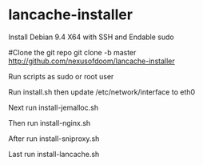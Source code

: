 # lancache-installer
Install Debian 9.4 X64 with SSH and Endable sudo

#Clone the git repo
git clone -b master http://github.com/nexusofdoom/lancache-installer

Run scripts as sudo or root user

Run install.sh
then update /etc/network/interface to eth0

Next run install-jemalloc.sh

Then run install-nginx.sh

After run install-sniproxy.sh

Last run install-lancache.sh
